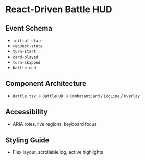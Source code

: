 # React-Driven Battle HUD

## Event Schema
- `initial-state`
- `request-state`
- `turn-start`
- `card-played`
- `turn-skipped`
- `battle-end`

## Component Architecture
- `Battle.tsx` → `BattleHUD` → `CombatantCard` / `LogLine` / `Overlay`

## Accessibility
- ARIA roles, live regions, keyboard focus

## Styling Guide
- Flex layout, scrollable log, active highlights
